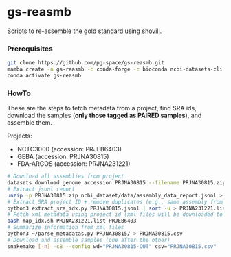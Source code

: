 # gs-reasmb

Scripts to re-assemble the gold standard using [shovill](https://github.com/tseemann/shovill).

### Prerequisites
``` sh
git clone https://github.com/pg-space/gs-reasmb.git
mamba create -n gs-reasmb -c conda-forge -c bioconda ncbi-datasets-cli entrez-direct sra-tools shovill snakemake-minimal
conda activate gs-reasmb
```

### HowTo
These are the steps to fetch metadata from a project, find SRA ids, download the samples (**only those tagged as PAIRED samples**), and assemble them. 

Projects:
- NCTC3000 (accession: PRJEB6403)
- GEBA (accession: PRJNA30815)
- FDA-ARGOS (accession: PRJNA231221)

``` sh
# Download all assemblies from project
datasets download genome accession PRJNA30815 --filename PRJNA30815.zip
# Extract jsonl report
unzip -p PRJNA30815.zip ncbi_dataset/data/assembly_data_report.jsonl > PRJNA30815.jsonl
# Extract SRA project ID + remove duplicates (e.g., same assembly from RefSeq and GenBank)
python3 extract_sra_idx.py PRJNA30815.jsonl | sort -u > PRJNA231221.list
# Fetch xml metadata using project id (xml files will be downloaded to the provided directory)
bash map_idx.sh PRJNA231221.list PRJEB6403
# Summarize information from xml files
python3 ~/parse_metadatas.py PRJNA30815/ > PRJNA30815.csv
# Download and assemble samples (one after the other)
snakemake [-n] -c8 --config wd="PRJNA30815-OUT" csv="PRJNA30815.csv"
```